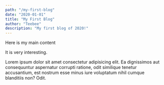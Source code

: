 ```yaml
---
path: "/my-first-blog"
date: "2020-01-01"
title: "My First Blog"
author: "Teebee"
description: "My first blog of 2020!"
---
```


Here is my main content

It is very interesting.

Lorem ipsum dolor sit amet consectetur adipisicing elit. Ea dignissimos
aut consequuntur aspernatur corrupti ratione, odit similique tenetur
accusantium, est nostrum esse minus iure voluptatum nihil cumque
blanditiis non? Odit.